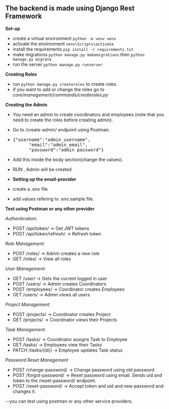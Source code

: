 ## The backend is made using Django Rest Framework

**Set-up**

- create a virtual environment `python -m venv venv`
- activate the environment `venv\Scripts\activate`
- install the requirements `pip install -r requirements.txt`
- make migrations `python manage.py makemigrations` then `python manage.py migrate`
- run the server `python manage.py runserver`

**Creating Roles**

- run `python manage.py createroles` to create roles.
- if you want to add or change the roles go to _core/management/commands/createroles.py_

**Creating the Admin**

- You need an admin to create coordinators and employees (note that you need to create the roles before creating admin).
- Go to /create-admin/ endpoint using Postman.
- <pre>{"username":"admin_username",
        "email":"admin_email",
        "password":"admin_password"}</pre>
- Add this inside the body section(change the values).
- RUN , Admin will be created.
- **Setting up the email-provider**

- create a .env file
- add values refering to .env.sample file.

**Test using Postman or any other provider**

_Authentication:_

- POST /api/token/ → Get JWT tokens
- POST /api/token/refresh/ → Refresh token

_Role Management:_

- POST /roles/ → Admin creates a new role
- GET /roles/ → View all roles

_User Management:_

- GET /user/ → Gets the current logged in user
- POST /users/ → Admin creates Coordinators
- POST /employees/ → Coordinator creates Employees
- GET /users/ → Admin views all users

_Project Management:_

- POST /projects/ → Coordinator creates Project
- GET /projects/ → Coordinator views their Projects

_Task Management:_

- POST /tasks/ → Coordinator assigns Task to Employee
- GET /tasks/ → Employees view their Tasks
- PATCH /tasks/{id}/ → Employee updates Task status

_Password Reset Management_

- POST /change-password/ → Change password using old password
- POST /forgot-password/ → Reset password using email. Sends uid and token to the /reset-password/ endpoint.
- POST /reset-password/ → Accept token and uid and new password and changes it.

--you can test using postman or any other service providers.

